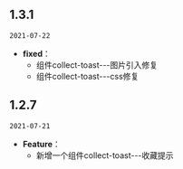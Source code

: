 ## 1.3.1
`2021-07-22`
* **fixed**：
  * 组件collect-toast---图片引入修复
  * 组件collect-toast---css修复

## 1.2.7
`2021-07-21`
* **Feature**：
  * 新增一个组件collect-toast---收藏提示

